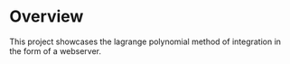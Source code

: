 # Overview

This project showcases the lagrange polynomial method of integration in the form of a webserver.
